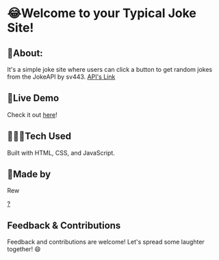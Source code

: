 <div>
    <h1>😂Welcome to your Typical Joke Site!</h1>
    <h2>👾About:</h2>
    <p>It's a simple joke site where users can click a button to get random jokes from the JokeAPI by sv443. <a href="https://sv443.net/jokeapi/v2/">API's Link</a></p>
    <h2>🔗Live Demo</h2>
    <p>Check it out <a href="https://typical-joke-site.vercel.app/">here</a>!</p>
    <h2>👨🏻‍💻Tech Used</h2>
    <p>Built with HTML, CSS, and JavaScript.</p>
    <h2>💖Made by</h2>
    <p>Rew</p> <a href="https://github.com/RewPhew">?</a>
    <h2>Feedback & Contributions</h2>
    <p>Feedback and contributions are welcome! Let's spread some laughter together! 😄</p>
</div>
